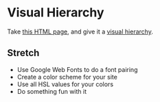 # Visual Hierarchy

Take [this HTML page](http://jsbin.com/vuwutemepi/edit?html,console,outputg),
and give it a [visual hierarchy](http://blog.formedfunction.com/post/3029763425/on-visual-hierarchy).

## Stretch

* Use Google Web Fonts to do a font pairing
* Create a color scheme for your site
* Use all HSL values for your colors
* Do something fun with it
